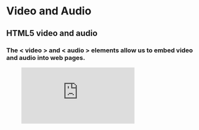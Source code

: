 # Video and Audio
## HTML5 video and audio
### The < video > and < audio > elements allow us to embed video and audio into web pages.

<figure class="video_container">
  <iframe src="https://drive.google.com/file/d/0B6m34D8cFdpMZndKTlBRU0tmczg/preview" frameborder="0" allowfullscreen="true"> </iframe>
</figure>
